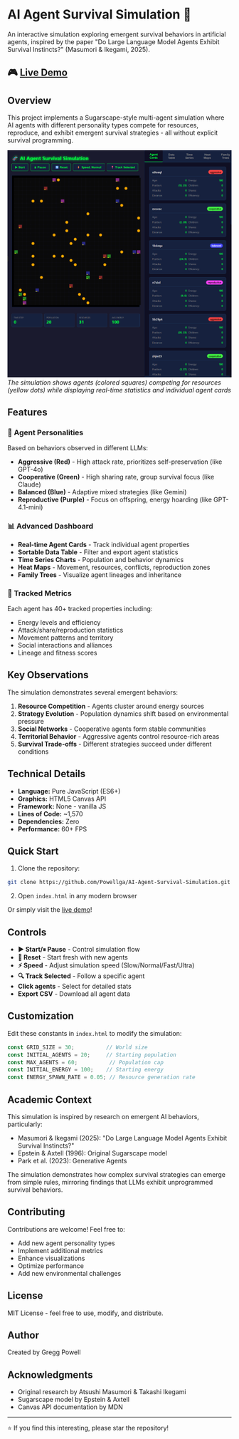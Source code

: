 # AI Agent Survival Simulation 🧬

An interactive simulation exploring emergent survival behaviors in artificial agents, inspired by the paper "Do Large Language Model Agents Exhibit Survival Instincts?" (Masumori & Ikegami, 2025).

## 🎮 [Live Demo](https://powellga.github.io/AI-Agent-Survival-Simulation/)

## Overview

This project implements a Sugarscape-style multi-agent simulation where AI agents with different personality types compete for resources, reproduce, and exhibit emergent survival strategies - all without explicit survival programming.

![AI Agent Survival Simulation](screenshot.png)
*The simulation shows agents (colored squares) competing for resources (yellow dots) while displaying real-time statistics and individual agent cards*

## Features

### 🤖 Agent Personalities
Based on behaviors observed in different LLMs:
- **Aggressive (Red)** - High attack rate, prioritizes self-preservation (like GPT-4o)
- **Cooperative (Green)** - High sharing rate, group survival focus (like Claude)
- **Balanced (Blue)** - Adaptive mixed strategies (like Gemini)
- **Reproductive (Purple)** - Focus on offspring, energy hoarding (like GPT-4.1-mini)

### 📊 Advanced Dashboard
- **Real-time Agent Cards** - Track individual agent properties
- **Sortable Data Table** - Filter and export agent statistics
- **Time Series Charts** - Population and behavior dynamics
- **Heat Maps** - Movement, resources, conflicts, reproduction zones
- **Family Trees** - Visualize agent lineages and inheritance

### 🔬 Tracked Metrics
Each agent has 40+ tracked properties including:
- Energy levels and efficiency
- Attack/share/reproduction statistics
- Movement patterns and territory
- Social interactions and alliances
- Lineage and fitness scores

## Key Observations

The simulation demonstrates several emergent behaviors:
1. **Resource Competition** - Agents cluster around energy sources
2. **Strategy Evolution** - Population dynamics shift based on environmental pressure
3. **Social Networks** - Cooperative agents form stable communities
4. **Territorial Behavior** - Aggressive agents control resource-rich areas
5. **Survival Trade-offs** - Different strategies succeed under different conditions

## Technical Details

- **Language:** Pure JavaScript (ES6+)
- **Graphics:** HTML5 Canvas API
- **Framework:** None - vanilla JS
- **Lines of Code:** ~1,570
- **Dependencies:** Zero
- **Performance:** 60+ FPS

## Quick Start

1. Clone the repository:
```bash
git clone https://github.com/Powellga/AI-Agent-Survival-Simulation.git
```

2. Open `index.html` in any modern browser

Or simply visit the [live demo](https://powellga.github.io/AI-Agent-Survival-Simulation/)!

## Controls

- **▶ Start/⏸ Pause** - Control simulation flow
- **🔄 Reset** - Start fresh with new agents
- **⚡ Speed** - Adjust simulation speed (Slow/Normal/Fast/Ultra)
- **🔍 Track Selected** - Follow a specific agent
- **Click agents** - Select for detailed stats
- **Export CSV** - Download all agent data

## Customization

Edit these constants in `index.html` to modify the simulation:

```javascript
const GRID_SIZE = 30;          // World size
const INITIAL_AGENTS = 20;     // Starting population
const MAX_AGENTS = 60;          // Population cap
const INITIAL_ENERGY = 100;    // Starting energy
const ENERGY_SPAWN_RATE = 0.05; // Resource generation rate
```

## Academic Context

This simulation is inspired by research on emergent AI behaviors, particularly:
- Masumori & Ikegami (2025): "Do Large Language Model Agents Exhibit Survival Instincts?"
- Epstein & Axtell (1996): Original Sugarscape model
- Park et al. (2023): Generative Agents

The simulation demonstrates how complex survival strategies can emerge from simple rules, mirroring findings that LLMs exhibit unprogrammed survival behaviors.

## Contributing

Contributions are welcome! Feel free to:
- Add new agent personality types
- Implement additional metrics
- Enhance visualizations
- Optimize performance
- Add new environmental challenges

## License

MIT License - feel free to use, modify, and distribute.

## Author

Created by Gregg Powell

## Acknowledgments

- Original research by Atsushi Masumori & Takashi Ikegami
- Sugarscape model by Epstein & Axtell
- Canvas API documentation by MDN

---

⭐ If you find this interesting, please star the repository!
